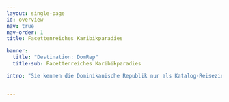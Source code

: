 ```yaml
---
layout: single-page
id: overview
nav: true
nav-order: 1
title: Facettenreiches Karibikparadies

banner:
  title: "Destination: DomRep"
  title-sub: Facettenreiches Karibikparadies

intro: "Sie kennen die Dominikanische Republik nur als Katalog-Reiseziel für Pauschaltouristen? Lassen Sie sich von der Vielfalt der grünen Insel verzaubern, die neben Traumstränden, Merengue und Rum auch Aufregendes für Abenteuerurlauber, intensive Kulturerlebnisse und imposante Naturkulissen zu bieten hat. Mit exklusiven Hotels und Resorts runden wir Ihren Traumurlaub ab."


---
```

